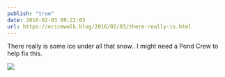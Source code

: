 ```yaml
---
publish: "true"
date: 2016-02-03 09:22:03
url: https://ericmwalk.blog/2016/02/03/there-really-is.html
---
```


There really is some ice under all that snow.. I might need a Pond Crew to help fix this.

![](https://ericmwalk.blog/uploads/2022/161fe51d1f.jpg)